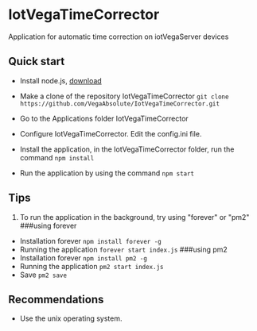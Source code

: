 # IotVegaTimeCorrector
Application for automatic time correction on iotVegaServer devices
## Quick start

- Install node.js, [download](https://nodejs.org/en/download/)

- Make a clone of the repository IotVegaTimeCorrector `git clone https://github.com/VegaAbsolute/IotVegaTimeCorrector.git`

- Go to the Applications folder IotVegaTimeCorrector

- Configure IotVegaTimeCorrector. Edit the config.ini file.

- Install the application, in the IotVegaTimeCorrector folder, run the command `npm install`

- Run the application by using the command `npm start`

## Tips
1. To run the application in the background, try using "forever" or "pm2"
###using forever
- Installation forever `npm install forever -g`
- Running the application `forever start index.js`
###using pm2
- Installation forever `npm install pm2 -g`
- Running the application `pm2 start index.js`
- Save `pm2 save`

## Recommendations
- Use the unix operating system.
